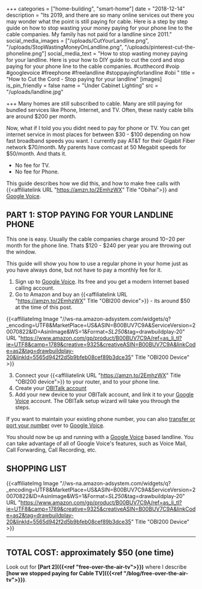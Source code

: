 +++
categories = ["home-building", "smart-home"]
date = "2018-12-14"
description = "Its 2019, and there are so many online services out there you may wonder what the point is still paying for cable.  Here is a step by step guide on how to stop wasting your money paying for your phone line to the cable companies. My family has not paid for a landline since 2011."
social_media_images = ["/uploads/CutYourLandline.png", "/uploads/StopWastingMoneyOnLandline.png", "/uploads/pinterest-cut-the-phoneline.png"]
social_media_text = "How to stop wasting money paying for your landline. Here is your how to DIY guide to cut the cord and stop paying for your phone line to the cable companies. #cutthecord #voip #googlevoice #freephone #freelandline #stoppayingforlandline #obi "
title = "How to Cut the Cord - Stop paying for your landline"
[images]
is_pin_friendly = false
name = "Under Cabinet Lighting"
src = "/uploads/landline.jpg"

+++
Many homes are still subscribed to cable.  Many are still paying for bundled services like Phone, Internet, and TV.  Often, these nasty cable bills are around $200 per month.

Now, what if I told you you didnt need to pay for phone or TV.  You can get internet service in most places for between $30 - $100 depending on how fast broadband speeds you want.  I currently pay AT&T for their Gigabit Fiber network $70/month.  My parents have comcast at 50 Megabit speeds for $50/month.  And thats it.  

* No fee for TV.  
* No fee for Phone.

This guide describes how we did this, and how to make free calls with {{<affiliatelink URL "https://amzn.to/2EmhzWX" Title "Obihai">}} and [Google Voice](https://voice.google.com).


PART 1: STOP PAYING FOR YOUR LANDLINE PHONE
-------------------------------------------

This one is easy.  Usually the cable companies charge around $10-$20 per month for the phone line.  Thats $120 - $240 per year you are throwing out the window.

This guide will show you how to use a regular phone in your home just as you have always done, but not have to pay a monthly fee for it.

1.  Sign up to [Google Voice](https://voice.google.com).  Its free and you get a modern Internet based calling account.
2.  Go to Amazon and buy an {{<affiliatelink URL "https://amzn.to/2EmhzWX" Title "OBI200 device">}} - its around $50 at the time of this post.

{{<affiliateImg Image "//ws-na.amazon-adsystem.com/widgets/q?_encoding=UTF8&MarketPlace=US&ASIN=B00BUV7C9A&ServiceVersion=20070822&ID=AsinImage&WS=1&Format=_SL250_&tag=drawbuildplay-20" URL "https://www.amazon.com/gp/product/B00BUV7C9A/ref=as_li_tl?ie=UTF8&camp=1789&creative=9325&creativeASIN=B00BUV7C9A&linkCode=as2&tag=drawbuildplay-20&linkId=5565d942f2d5b9bfeb08cef89b3dce35" Title "OBI200 Device" >}}


3.  Connect your {{<affiliatelink URL "https://amzn.to/2EmhzWX" Title "OBI200 device">}} to your router, and to your phone line.
4.  Create your [OBITalk account](https://www.obitalk.com)
5.  Add your new device to your OBITalk account, and link it to your [Google Voice](https://voice.google.com) account.  The OBITalk setup wizard will take you through the steps.

If you want to maintain your existing phone number, you can also [transfer or port your number](https://support.google.com/voice/answer/1065667?hl=en) over to [Google Voice](https://voice.google.com).

You should now be up and running with a [Google Voice](https://voice.google.com) based landline.  You can take advantage of all of Google Voice's features, such as Voice Mail, Call Forwarding, Call Recording, etc.



SHOPPING LIST
-------------

{{<affiliateImg Image "//ws-na.amazon-adsystem.com/widgets/q?_encoding=UTF8&MarketPlace=US&ASIN=B00BUV7C9A&ServiceVersion=20070822&ID=AsinImage&WS=1&Format=_SL250_&tag=drawbuildplay-20" URL "https://www.amazon.com/gp/product/B00BUV7C9A/ref=as_li_tl?ie=UTF8&camp=1789&creative=9325&creativeASIN=B00BUV7C9A&linkCode=as2&tag=drawbuildplay-20&linkId=5565d942f2d5b9bfeb08cef89b3dce35" Title "OBI200 Device" >}}


---------------------------
TOTAL COST: approximately $50 (one time)
---------------------------

Look out for **[Part 2]({{<ref "free-over-the-air-tv">}})** where I describe **[how we stopped paying for Cable TV]({{<ref "/blog/free-over-the-air-tv">}})**.